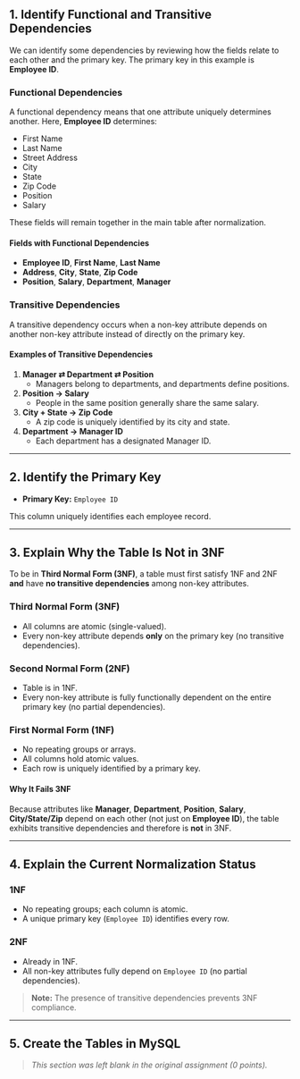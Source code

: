 ## 1. Identify Functional and Transitive Dependencies

We can identify some dependencies by reviewing how the fields relate to each other and the primary key. The primary key in this example is **Employee ID**.

### Functional Dependencies  
A functional dependency means that one attribute uniquely determines another. Here, **Employee ID** determines:
- First Name  
- Last Name  
- Street Address  
- City  
- State  
- Zip Code  
- Position  
- Salary  

These fields will remain together in the main table after normalization.

#### Fields with Functional Dependencies  
- **Employee ID**, **First Name**, **Last Name**  
- **Address**, **City**, **State**, **Zip Code**  
- **Position**, **Salary**, **Department**, **Manager**

### Transitive Dependencies  
A transitive dependency occurs when a non-key attribute depends on another non-key attribute instead of directly on the primary key.

#### Examples of Transitive Dependencies  
1. **Manager ⇄ Department ⇄ Position**  
   - Managers belong to departments, and departments define positions.  
2. **Position → Salary**  
   - People in the same position generally share the same salary.  
3. **City + State → Zip Code**  
   - A zip code is uniquely identified by its city and state.  
4. **Department → Manager ID**  
   - Each department has a designated Manager ID.

---

## 2. Identify the Primary Key

- **Primary Key:** `Employee ID`  

This column uniquely identifies each employee record.

---

## 3. Explain Why the Table Is Not in 3NF

To be in **Third Normal Form (3NF)**, a table must first satisfy 1NF and 2NF **and** have **no transitive dependencies** among non-key attributes.

### Third Normal Form (3NF)  
- All columns are atomic (single-valued).  
- Every non-key attribute depends **only** on the primary key (no transitive dependencies).

### Second Normal Form (2NF)  
- Table is in 1NF.  
- Every non-key attribute is fully functionally dependent on the entire primary key (no partial dependencies).

### First Normal Form (1NF)  
- No repeating groups or arrays.  
- All columns hold atomic values.  
- Each row is uniquely identified by a primary key.

#### Why It Fails 3NF  
Because attributes like **Manager**, **Department**, **Position**, **Salary**, **City/State/Zip** depend on each other (not just on **Employee ID**), the table exhibits transitive dependencies and therefore is **not** in 3NF.

---

## 4. Explain the Current Normalization Status

### 1NF  
- No repeating groups; each column is atomic.  
- A unique primary key (`Employee ID`) identifies every row.

### 2NF  
- Already in 1NF.  
- All non-key attributes fully depend on `Employee ID` (no partial dependencies).

> **Note:** The presence of transitive dependencies prevents 3NF compliance.

---

## 5. Create the Tables in MySQL

> _This section was left blank in the original assignment (0 points)._  
